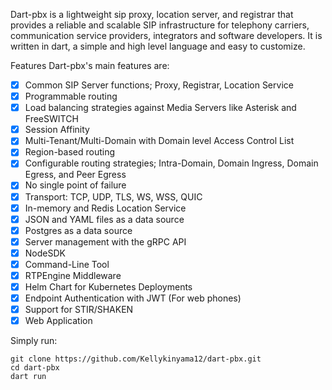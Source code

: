 Dart-pbx is a lightweight sip proxy, location server, and registrar that provides a reliable and scalable SIP infrastructure for telephony carriers, communication service providers, integrators and software developers. It is written in dart, a simple and high level language and easy to customize.

Features
Dart-pbx's main features are:

- [x] Common SIP Server functions; Proxy, Registrar, Location Service
- [x] Programmable routing
- [x] Load balancing strategies against Media Servers like Asterisk and FreeSWITCH
- [x] Session Affinity
- [x] Multi-Tenant/Multi-Domain with Domain level Access Control List
- [x] Region-based routing
- [x] Configurable routing strategies; Intra-Domain, Domain Ingress, Domain Egress, and Peer Egress
- [x] No single point of failure
- [x] Transport: TCP, UDP, TLS, WS, WSS, QUIC
- [x] In-memory and Redis Location Service
- [x] JSON and YAML files as a data source
- [x] Postgres as a data source
- [x] Server management with the gRPC API
- [x] NodeSDK
- [x] Command-Line Tool
- [x] RTPEngine Middleware
- [x] Helm Chart for Kubernetes Deployments
- [x] Endpoint Authentication with JWT (For web phones)
- [x] Support for STIR/SHAKEN
- [x] Web Application

Simply run:

```
git clone https://github.com/Kellykinyama12/dart-pbx.git
cd dart-pbx
dart run
```
